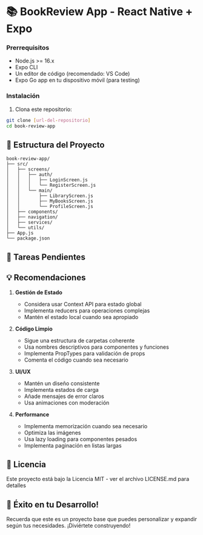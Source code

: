 
# 📚 BookReview App - React Native + Expo

### Prerrequisitos

- Node.js >= 16.x
- Expo CLI
- Un editor de código (recomendado: VS Code)
- Expo Go app en tu dispositivo móvil (para testing)

### Instalación

1. Clona este repositorio:
```bash
git clone [url-del-repositorio]
cd book-review-app
```
## 📁 Estructura del Proyecto

```
book-review-app/
├── src/
│   ├── screens/
│   │   ├── auth/
│   │   │   ├── LoginScreen.js
│   │   │   └── RegisterScreen.js
│   │   └── main/
│   │       ├── LibraryScreen.js
│   │       ├── MyBooksScreen.js
│   │       └── ProfileScreen.js
│   ├── components/
│   ├── navigation/
│   ├── services/
│   └── utils/
├── App.js
└── package.json
```

## 🎯 Tareas Pendientes


## 💡 Recomendaciones

1. **Gestión de Estado**
   - Considera usar Context API para estado global
   - Implementa reducers para operaciones complejas
   - Mantén el estado local cuando sea apropiado

2. **Código Limpio**
   - Sigue una estructura de carpetas coherente
   - Usa nombres descriptivos para componentes y funciones
   - Implementa PropTypes para validación de props
   - Comenta el código cuando sea necesario

3. **UI/UX**
   - Mantén un diseño consistente
   - Implementa estados de carga
   - Añade mensajes de error claros
   - Usa animaciones con moderación

4. **Performance**
   - Implementa memorización cuando sea necesario
   - Optimiza las imágenes
   - Usa lazy loading para componentes pesados
   - Implementa paginación en listas largas

## 📖 Licencia

Este proyecto está bajo la Licencia MIT - ver el archivo LICENSE.md para detalles

## 🎉 Éxito en tu Desarrollo!

Recuerda que este es un proyecto base que puedes personalizar y expandir según tus necesidades. ¡Diviértete construyendo!
```

